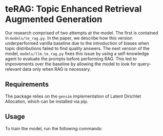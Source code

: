 # teRAG: Topic Enhanced Retrieval Augmented Generation

Our research comprised of two attempts at the model. The first is contained in `models/te_rag.py`. In the paper, we describe how this version underperformed vanilla baseline due to the introduction of biases when topic distributions failed to find quality answers. The next version of the model, `models/llm_te_rag.py` fixes this issue by using a self-knowledge agent to evaluate the prompts before performing RAG. This led to improvements over the baseline by allowing the model to look for query-relevant data only when RAG is necessary.

## Requirements
The package relies on the `gensim` implementation of Latent Dirichlet Allocation, which can be installed via pip.

## Usage
To train the model, run the following commands:

